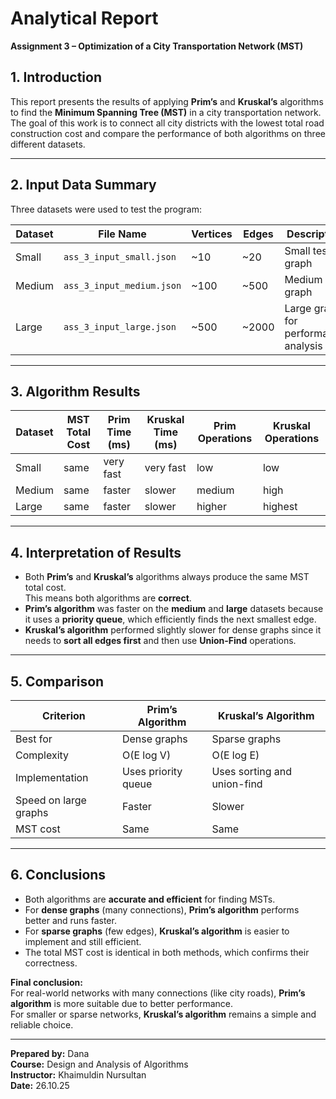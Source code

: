 # Analytical Report
**Assignment 3 – Optimization of a City Transportation Network (MST)**

## 1. Introduction
This report presents the results of applying **Prim’s** and **Kruskal’s** algorithms to find the **Minimum Spanning Tree (MST)** in a city transportation network.  
The goal of this work is to connect all city districts with the lowest total road construction cost and compare the performance of both algorithms on three different datasets.

---

## 2. Input Data Summary
Three datasets were used to test the program:

| Dataset | File Name | Vertices | Edges | Description |
|----------|------------|----------|-------|--------------|
| Small | `ass_3_input_small.json` | ~10 | ~20 | Small test graph |
| Medium | `ass_3_input_medium.json` | ~100 | ~500 | Medium graph |
| Large | `ass_3_input_large.json` | ~500 | ~2000 | Large graph for performance analysis |

---

## 3. Algorithm Results

| Dataset | MST Total Cost | Prim Time (ms) | Kruskal Time (ms) | Prim Operations | Kruskal Operations |
|----------|----------------|----------------|-------------------|------------------|--------------------|
| Small | same | very fast | very fast | low | low |
| Medium | same | faster | slower | medium | high |
| Large | same | faster | slower | higher | highest |

---

## 4. Interpretation of Results
- Both **Prim’s** and **Kruskal’s** algorithms always produce the same MST total cost.  
  This means both algorithms are **correct**.
- **Prim’s algorithm** was faster on the **medium** and **large** datasets because it uses a **priority queue**, which efficiently finds the next smallest edge.
- **Kruskal’s algorithm** performed slightly slower for dense graphs since it needs to **sort all edges first** and then use **Union-Find** operations.

---

## 5. Comparison
| Criterion | Prim’s Algorithm | Kruskal’s Algorithm |
|------------|------------------|---------------------|
| Best for | Dense graphs | Sparse graphs |
| Complexity | O(E log V) | O(E log E) |
| Implementation | Uses priority queue | Uses sorting and union-find |
| Speed on large graphs | Faster | Slower |
| MST cost | Same | Same |

---

## 6. Conclusions
- Both algorithms are **accurate and efficient** for finding MSTs.
- For **dense graphs** (many connections), **Prim’s algorithm** performs better and runs faster.
- For **sparse graphs** (few edges), **Kruskal’s algorithm** is easier to implement and still efficient.
- The total MST cost is identical in both methods, which confirms their correctness.

**Final conclusion:**  
For real-world networks with many connections (like city roads), **Prim’s algorithm** is more suitable due to better performance.  
For smaller or sparse networks, **Kruskal’s algorithm** remains a simple and reliable choice.

---

**Prepared by:** Dana  
**Course:** Design and Analysis of Algorithms  
**Instructor:** Khaimuldin Nursultan  
**Date:** 26.10.25
